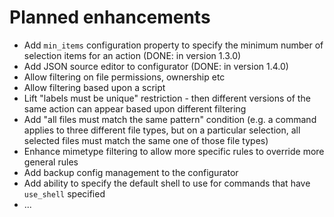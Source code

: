 # Planned enhancements

* Add `min_items` configuration property to specify the minimum number of selection items for an action 
  (DONE: in version 1.3.0)
* Add JSON source editor to configurator 
  (DONE: in version 1.4.0)
* Allow filtering on file permissions, ownership etc
* Allow filtering based upon a script
* Lift "labels must be unique" restriction - then different versions of the same action can appear
  based upon different filtering
* Add "all files must match the same pattern" condition (e.g. a command applies to three different file types,
  but on a particular selection, all selected files must match the same one of those file types)
* Enhance mimetype filtering to allow more specific rules to override more general rules
* Add backup config management to the configurator
* Add ability to specify the default shell to use for commands that have `use_shell` specified
* ...
